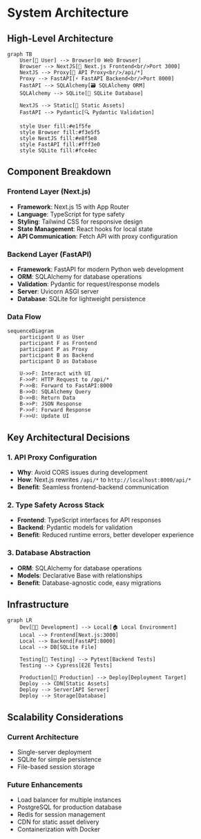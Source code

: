 # System Architecture

## High-Level Architecture

```mermaid
graph TB
    User[👤 User] --> Browser[🌐 Web Browser]
    Browser --> NextJS[📱 Next.js Frontend<br/>Port 3000]
    NextJS --> Proxy[🔄 API Proxy<br/>/api/*]
    Proxy --> FastAPI[⚡ FastAPI Backend<br/>Port 8000]
    FastAPI --> SQLAlchemy[🗃️ SQLAlchemy ORM]
    SQLAlchemy --> SQLite[💾 SQLite Database]
    
    NextJS --> Static[📄 Static Assets]
    FastAPI --> Pydantic[🔍 Pydantic Validation]
    
    style User fill:#e1f5fe
    style Browser fill:#f3e5f5
    style NextJS fill:#e8f5e8
    style FastAPI fill:#fff3e0
    style SQLite fill:#fce4ec
```

## Component Breakdown

### Frontend Layer (Next.js)
- **Framework**: Next.js 15 with App Router
- **Language**: TypeScript for type safety
- **Styling**: Tailwind CSS for responsive design
- **State Management**: React hooks for local state
- **API Communication**: Fetch API with proxy configuration

### Backend Layer (FastAPI)
- **Framework**: FastAPI for modern Python web development
- **ORM**: SQLAlchemy for database operations
- **Validation**: Pydantic for request/response models
- **Server**: Uvicorn ASGI server
- **Database**: SQLite for lightweight persistence

### Data Flow

```mermaid
sequenceDiagram
    participant U as User
    participant F as Frontend
    participant P as Proxy
    participant B as Backend
    participant D as Database
    
    U->>F: Interact with UI
    F->>P: HTTP Request to /api/*
    P->>B: Forward to FastAPI:8000
    B->>D: SQLAlchemy Query
    D->>B: Return Data
    B->>P: JSON Response
    P->>F: Forward Response
    F->>U: Update UI
```

## Key Architectural Decisions

### 1. API Proxy Configuration
- **Why**: Avoid CORS issues during development
- **How**: Next.js rewrites `/api/*` to `http://localhost:8000/api/*`
- **Benefit**: Seamless frontend-backend communication

### 2. Type Safety Across Stack
- **Frontend**: TypeScript interfaces for API responses
- **Backend**: Pydantic models for validation
- **Benefit**: Reduced runtime errors, better developer experience

### 3. Database Abstraction
- **ORM**: SQLAlchemy for database operations
- **Models**: Declarative Base with relationships
- **Benefit**: Database-agnostic code, easy migrations

## Infrastructure

```mermaid
graph LR
    Dev[👩‍💻 Development] --> Local[🏠 Local Environment]
    Local --> Frontend[Next.js:3000]
    Local --> Backend[FastAPI:8000]
    Local --> DB[SQLite File]
    
    Testing[🧪 Testing] --> Pytest[Backend Tests]
    Testing --> Cypress[E2E Tests]
    
    Production[🚀 Production] --> Deploy[Deployment Target]
    Deploy --> CDN[Static Assets]
    Deploy --> Server[API Server]
    Deploy --> Storage[Database]
```

## Scalability Considerations

### Current Architecture
- Single-server deployment
- SQLite for simple persistence
- File-based session storage

### Future Enhancements
- Load balancer for multiple instances
- PostgreSQL for production database
- Redis for session management
- CDN for static asset delivery
- Containerization with Docker
